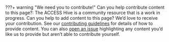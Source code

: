 ???+ warning "We need you to contribute!"
    Can you help contribute content to this page?: The ACCESS Hive is a community resource that is a work in progress. Can you help to add content to this page? We’d love to receive your contribution. See our [contributing guidelines](https://access-hive.github.io/ACCESS-Hive/about/contribute) for details of how to provide content. You can also [open an issue](https://github.com/ACCESS-Hive/ACCESS-Hive/issues) highlighting any content you’d like us to provide but aren’t able to contribute yourself.